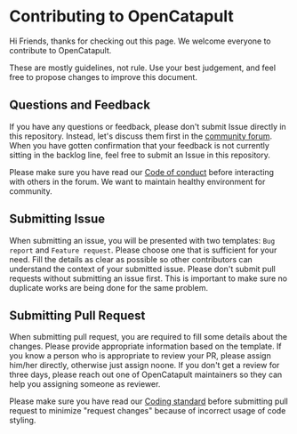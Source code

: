 # Contributing to OpenCatapult
Hi Friends, thanks for checking out this page. We welcome everyone to contribute to OpenCatapult.

These are mostly guidelines, not rule. Use your best judgement, and feel free to propose changes to improve this document.

## Questions and Feedback
If you have any questions or feedback, please don't submit Issue directly in this repository. Instead, let's discuss them first in the [community forum](https://community.opencatapult.net/). When you have gotten confirmation that your feedback is not currently sitting in the backlog line, feel free to submit an Issue in this repository.

Please make sure you have read our [Code of conduct](https://docs.opencatapult.net/guides/dev-guides/contribute) before interacting with others in the forum. We want to maintain healthy environment for community.

## Submitting Issue
When submitting an issue, you will be presented with two templates: `Bug report` and `Feature request`. Please choose one that is sufficient for your need. Fill the details as clear as possible so other contributors can understand the context of your submitted issue. Please don't submit pull requests without submitting an issue first. This is important to make sure no duplicate works are being done for the same problem.

## Submitting Pull Request
When submitting pull request, you are required to fill some details about the changes. Please provide appropriate information based on the template. If you know a person who is appropriate to review your PR, please assign him/her directly, otherwise just assign noone. If you don't get a review for three days, please reach out one of OpenCatapult maintainers so they can help you assigning someone as reviewer.

Please make sure you have read our [Coding standard](https://docs.opencatapult.net/guides/dev-guides/coding-style) before submitting pull request to minimize "request changes" because of incorrect usage of code styling.
